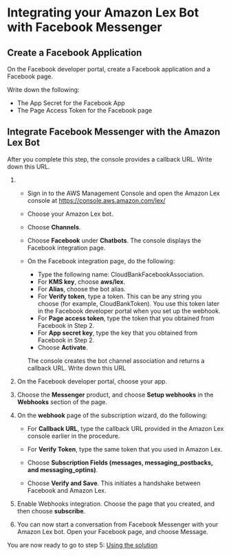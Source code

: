 
# Integrating your Amazon Lex Bot with Facebook Messenger

## Create a Facebook Application

On the Facebook developer portal, create a Facebook application and a Facebook page.

Write down the following:

- The App Secret for the Facebook App
- The Page Access Token for the Facebook page

## Integrate Facebook Messenger with the Amazon Lex Bot 

After you complete this step, the console provides a callback URL. Write down this URL.

1. - Sign in to the AWS Management Console and open the Amazon Lex console at https://console.aws.amazon.com/lex/

    - Choose your Amazon Lex bot.

    - Choose **Channels**.

    - Choose **Facebook** under **Chatbots**. The console displays the Facebook integration page.

    - On the Facebook integration page, do the following:
        + Type the following name: CloudBankFacebookAssociation.
        + For **KMS key**, choose **aws/lex**.
        + For **Alias**, choose the bot alias.
        + For **Verify token**, type a token. This can be any string you choose (for example, CloudBankToken). You use this token later in the Facebook developer portal when you set up the webhook.
        + For **Page access token**, type the token that you obtained from Facebook in Step 2.
        + For **App secret key**, type the key that you obtained from Facebook in Step 2.
        + Choose **Activate**.

        The console creates the bot channel association and returns a callback URL. Write down this URL

2. On the Facebook developer portal, choose your app.

3. Choose the **Messenger** product, and choose **Setup webhooks** in the **Webhooks** section of the page.

4. On the **webhook** page of the subscription wizard, do the following:

    + For **Callback URL**, type the callback URL provided in the Amazon Lex console earlier in the procedure.

    + For **Verify Token**, type the same token that you used in Amazon Lex.

    + Choose **Subscription Fields (messages, messaging_postbacks, and messaging_optins)**.

    + Choose **Verify and Save**. This initiates a handshake between Facebook and Amazon Lex.

5. Enable Webhooks integration. Choose the page that you created, and then choose **subscribe**.

6. You can now start a conversation from Facebook Messenger with your Amazon Lex bot. Open your Facebook page, and choose Message.

You are now ready to go to step 5: [Using the solution](../05_UserGuide/README.md)




